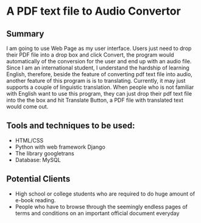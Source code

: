 # A PDF text file to Audio Convertor
## Summary
I am going to use Web Page as my user interface. Users just need to drop their PDF file into a drop box and click Convert, the program would automatically of the conversion for the user and end up with an audio file. Since I am an international student, I understand the hardship of learning English, therefore, beside the feature of converting pdf text file into audio, another feature of this program is is to translating. Currently, it may just supports a couple of linguistic translation. When people who is not familiar with English want to use this program, they can just drop their pdf text file into the the box and hit Translate Button, a PDF file with translated text would come out.

## Tools and techniques to be used:
- HTML/CSS
- Python with web framework Django
- The library googletrans 
- Database: MySQL  

## Potential Clients 
- High school or college students who are required to do huge amount of e-book reading.
- People who have to browse through the seemingly endless pages of terms and conditions on an important official document everyday

